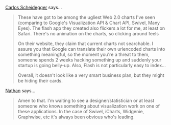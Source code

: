 <a href="http://carlosscheidegger.wordpress.com" rel="nofollow noopener" target="_blank">Carlos Scheidegger</a> says…
>	These have got to be among the ugliest Web 2.0 charts I've seen (comparing to Google's Visualization API & Chart API, Swivel, Many Eyes). The flash app they created also flickers a lot for me, at least on Safari. There's no animation on the charts, so clicking around feels
>	
>	On their website, they claim that current charts not searchable. I assure you that Google can translate their own urlencoded charts into something meaningful, so the moment you're a threat to them, someone spends 2 weeks hacking something up and suddenly your startup is going belly-up. Also, Flash is not particularly easy to index...
>	
>	Overall, it doesn't look like a very smart business plan, but they might be hiding their cards.
>	

<a href="http://flowingdata.com" rel="nofollow noopener" target="_blank">Nathan</a> says…
>	Amen to that. I'm waiting to see a designer/statistician or at least someone who knows something about visualization work on one of these applications. In the case of Swivel, iCharts, Widgenie, Graphwise, etc it's always been obvious who's leading.
